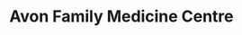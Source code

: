 ---
title: "Avon Family Medicine Centre"
url: /stratford/avon-family-medicine-centre/
shop: medical supply
---